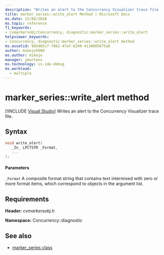 ```yaml
---
description: "Writes an alert to the Concurrency Visualizer trace file."
title: marker_series::write_alert Method | Microsoft Docs
ms.date: 11/04/2016
ms.topic: reference
f1_keywords: 
- cvmarkersobj/Concurrency, diagnostic:marker_series::write_alert
helpviewer_keywords: 
- Concurrency, diagnostic:marker_series::write_alert method
ms.assetid: 9d5465c7-f862-47a7-b249-4116605075a6
author: mikejo5000
ms.author: mikejo
manager: jmartens
ms.technology: vs-ide-debug
ms.workload: 
  - multiple
---
```

# marker_series::write_alert method

 [!INCLUDE [Visual Studio](~/includes/applies-to-version/vs-windows-only.md)]
Writes an alert to the Concurrency Visualizer trace file.

## Syntax

```cpp
void write_alert(
   _In_ LPCTSTR _Format,
   ...
);
```

#### Parameters
 `_Format`
 A composite format string that contains text intermixed with zero or more format items, which correspond to objects in the argument list.

## Requirements
 **Header:** *cvmarkersobj.h*

 **Namespace:** Concurrency::diagnostic

## See also
- [marker_series class](../profiling/marker-series-class.md)
